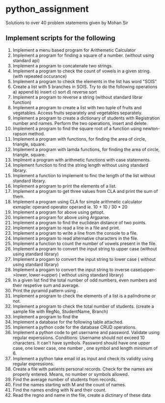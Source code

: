 # python_assignment
Solutions to over 40 problem statements given by Mohan Sir


## Implement scripts for the following
1.  Implement a menu based  program for Arithemetic Calculator
2.  Implement a  program  for finding a square of a number. (without using standard api)
3.  Implement a  program to concatenate two strings.
4.  Implement a  program to check the count of vowels in a given string.(with repeated occurance)
5.  Implement a  program to check the elements in the list has word "SOIS"
6.  Create a list with 5 branches in SOIS. Try to do the following operations a) append b) insert c) sort d) reverse sort 
7.  Implement a program to reverse a string (without standard librar function)
8.  Implement a program to create a list with two tuple of fruits and vegetables. Access fruits separately and vegetables separately. 
9.  Implement a program to create a dictionary of students with Registration number and names. Perform the two operations, insert and delete. 
10. Implement a program to find the square root of a function using newton-rapson method.
11. Implement a program with functions, for finding the area of circle, triangle, square.
12. Implement a program with lamda functions, for finding the area of circle, triangle, square.
13. Implment a program with arithmetic functions with  case statements.
14. Implement function to find the string length without using standard library.
15. Implement a function to implement to finc the length of the list without standard library.
16. Implement a program to print the elements of a list.
17. Implement a program to get three values from CLA and print the sum of them.
18. Implement a program using CLA for simple arithmetic calculator exmaple: operand operator operand ie. 10 + 10 / 30 * 20
19. Implement a program for above using getopt.
20. Implement a program for above using Argparse.
21. Implement a program to find the euclidean distance of two points. 
22. Implement a program to read a line in a file and print.
23. Implement a program to write a line from the console to a file.
24. Implement a program to read alternative characters in the file. 
25. Implement a function to count the number of vowels present in the file. 
26. Implement a program to convert the input string to upper case (without using standard library)
27. Implement a progam to convert the input string to lower case ( without using standard library)
28. Implement a progam to convert the input string to inverse case(upper->lower, lower->upper) ( without using standard library)
29. In a given list find the total number of odd numbers, even numbers and their respetive sum and average.
30. Print the pyramid pattern using .
31. Implement a program to check the elements of a list is a palindrome or not.
32. Implement a program to check the total number of students. (create a sample file with RegNo, StudentName, Branch)
33. Implement a program to find the  
34. Implement a database for the following table attached.
35. Implement a python code for the database CRUD operations.
36. Implement a python code to get username and password. Validate using regular experssions. Conditions: Username should not exceed 10 characters. It can't have symbols. Password should have one upper case, one lower case, one number , one symbol and length minimum of 6.
37. Implement a python take email id as input and check its validity using regular expressions.
38. Create a file with patients personal records. Check for the names are properly entered. Means, no number or symbols allowed.
39. Find the average number of students from records.
40. Find the names starting with M and the count of names.
41. Find the names ending with N and their count. 
42. Read the regno and name in the file, create a dictinary of these data